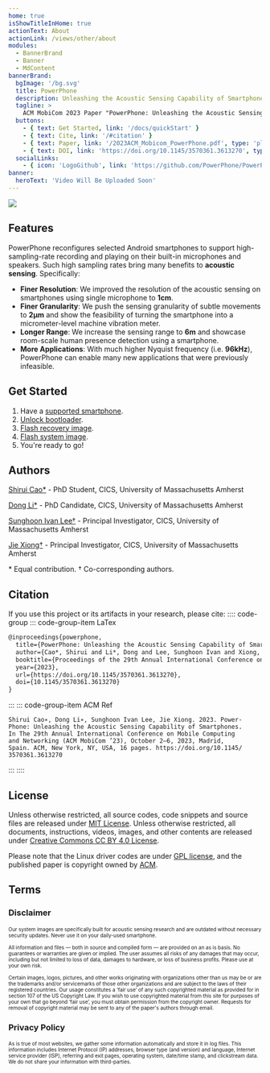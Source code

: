 ```yaml
---
home: true
isShowTitleInHome: true
actionText: About
actionLink: /views/other/about
modules:
  - BannerBrand
  - Banner
  - MdContent
bannerBrand:
  bgImage: '/bg.svg'
  title: PowerPhone
  description: Unleashing the Acoustic Sensing Capability of Smartphones
  tagline: > 
    ACM MobiCom 2023 Paper "PowerPhone: Unleashing the Acoustic Sensing Capability of Smartphones" 
  buttons:
    - { text: Get Started, link: '/docs/quickStart' }
    - { text: Cite, link: '/#citation' }
    - { text: Paper, link: '/2023ACM_Mobicom_PowerPhone.pdf', type: 'plain' }
    - { text: DOI, link: 'https://doi.org/10.1145/3570361.3613270', type: 'plain' }
  socialLinks:
    - { icon: 'LogoGithub', link: 'https://github.com/PowerPhone/PowerPhone' }
banner:
  heroText: 'Video Will Be Uploaded Soon'
---
```


![](/logo.svg)

## Features
PowerPhone reconfigures selected Android smartphones to support high-sampling-rate recording and playing on their built-in microphones and speakers. Such high sampling rates bring many benefits to **acoustic sensing**. Specifically:

* **Finer Resolution**: We improved the resolution of the acoustic sensing on smartphones using single microphone to **1cm**.
* **Finer Granularity**: We push the sensing granularity of subtle movements to **2μm** and show the feasibility of turning the smartphone into a micrometer-level machine vibration meter.
* **Longer Range**:  We increase the sensing range to **6m** and showcase room-scale human presence detection using a smartphone.
* **More Applications**:  With much higher Nyquist frequency (i.e. **96kHz**), PowerPhone can enable many new applications that were previously infeasible. 

## Get Started

1. Have a [supported smartphone](/docs/supportedSmartphones.md).
2. [Unlock bootloader](/docs/quickStart.md).
3. [Flash recovery image](/docs/quickStart.md).
4. [Flash system image](/docs/quickStart.md).
5. You're ready to go!

## Authors
[Shirui Cao*](https://github.com/charlescao460) - PhD Student, CICS, University of Massachusetts Amherst

[Dong Li*](https://people.cs.umass.edu/~dli/) - PhD Candidate, CICS, University of Massachusetts Amherst

[Sunghoon Ivan Lee†](https://groups.cs.umass.edu/ahha/) - Principal Investigator, CICS, University of Massachusetts Amherst

[Jie Xiong†](https://people.cs.umass.edu/~jxiong/) - Principal Investigator, CICS, University of Massachusetts Amherst

\* Equal contribution. † Co-corresponding authors.

## Citation
If you use this project or its artifacts in your research, please cite:
:::: code-group
::: code-group-item LaTex
```latex
@inproceedings{powerphone,
  title={PowerPhone: Unleashing the Acoustic Sensing Capability of Smartphones},
  author={Cao*, Shirui and Li*, Dong and Lee, Sunghoon Ivan and Xiong, Jie},
  booktitle={Proceedings of the 29th Annual International Conference on Mobile Computing And Networking},
  year={2023},
  url={https://doi.org/10.1145/3570361.3613270},
  doi={10.1145/3570361.3613270}
}
```
:::
::: code-group-item ACM Ref
```
Shirui Cao∗, Dong Li∗, Sunghoon Ivan Lee, Jie Xiong. 2023. Power-
Phone: Unleashing the Acoustic Sensing Capability of Smartphones.
In The 29th Annual International Conference on Mobile Computing
and Networking (ACM MobiCom ’23), October 2–6, 2023, Madrid,
Spain. ACM, New York, NY, USA, 16 pages. https://doi.org/10.1145/
3570361.3613270
```
:::
::::

## License
Unless otherwise restricted, all source codes, code snippets and source files are released under [MIT License](https://github.com/PowerPhone/PowerPhone/blob/main/LICENSE). Unless otherwise restricted, all documents, instructions, videos, images, and other contents are released under [Creative Commons CC BY 4.0 License](https://creativecommons.org/licenses/by/4.0/).

Please note that the Linux driver codes are under [GPL license](https://www.gnu.org/licenses/old-licenses/gpl-2.0.html), and the published paper is copyright owned by [ACM](https://www.acm.org/publications/policies/publication-rights-and-licensing-policy). 


## Terms
### Disclaimer
<p style="line-height:120%;font-size:10px;">
Our system images are specifically built for acoustic sensing research and are outdated without necessary security updates. Never use it on your daily-used smartphone. 
<br/><br/>
All information and files — both in source and compiled form — are provided on an as is basis. No guarantees or warranties are given or implied. The user assumes all risks of any damages that may occur, including but not limited to loss of data, damages to hardware, or loss of business profits. Please use at your own risk. 
<br/><br/>
Certain images, logos, pictures, and other works originating with organizations other than us may be or are the trademarks and/or servicemarks of those other organizations and are subject to the laws of their registered countries. Our usage constitutes a ‘fair use’ of any such copyrighted material as provided for in section 107 of the US Copyright Law. If you wish to use copyrighted material from this site for purposes of your own that go beyond ‘fair use’, you must obtain permission from the copyright owner. Requests for removal of copyright material may be sent to any of the paper's authors through email. 
</p>

### Privacy Policy
<p style="line-height:120%;font-size:10px;">
As is true of most websites, we gather some information automatically and store it in log files. This information includes Internet Protocol (IP) addresses, browser type (and version) and language, Internet service provider (ISP), referring and exit pages, operating system, date/time stamp, and clickstream data. We do not share your information with third-parties.
</p>